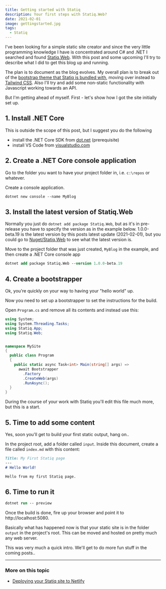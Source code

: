 ```yaml
---
title: Getting started with Statiq
description: Your first steps with Statiq.Web?
date: 2021-02-01
image: gettingstarted.jpg
tags: 
  - Statiq
---
```


I've been looking for a simple static site creator and since the very little programming knowledge I have is concentrated around C# and .NET I searched and found [Statiq.Web](https://statiq.dev/web/). With this post and some upcoming I'll try to describe what I did to get this blog up and running.

The plan is to document as the blog evolves. My overall plan is to break out of the [bootstrap theme that Statiq is bundled with](https://statiq.dev/web/themes/), moving over instead to [Tailwind CSS](https://tailwindcss.com/). Also I'll try and add some non-static functionality with Javascript working towards an API.

But I'm getting ahead of myself. First - let's show how I got the site initially set up.

## 1. Install .NET Core

This is outside the scope of this post, but I suggest you do the following

* install the .NET Core SDK from [dot.net](https://dot.net/) (prerequisite)
* install VS Code from [visualstudio.com](https://code.visualstudio.com/)

## 2. Create a .NET Core console application

Go to the folder you want to have your project folder in, i.e. `c:\repos`  or whatever.

Create a console application.

```ps
dotnet new console --name MyBlog
```

## 3. Install the latest version of Statiq.Web

Normally you just do `dotnet add package Statiq.Web`, but as it's in pre-release you have to specify the version as in the example below. 1.0.0-beta.19 is the latest version by this posts latest update (2021-02-01), but you could go to [Nuget/Statiq.Web](https://www.nuget.org/packages/Statiq.Web) to see what the latest version is.

Move to the project folder that was just created, `MyBlog` in the example, and then create a .NET Core console app

```ps
dotnet add package Statiq.Web --version 1.0.0-beta.19
```

## 4. Create a bootstrapper

Ok, you're quickly on your way to having your "hello world" up.

Now you need to set up a bootstrapper to set the instructions for the build.

Open `Program.cs` and remove all its contents and instead use this:

```csharp
using System;
using System.Threading.Tasks;
using Statiq.App;
using Statiq.Web;


namespace MySite
{
  public class Program
  {
    public static async Task<int> Main(string[] args) =>
      await Bootstrapper
        .Factory
        .CreateWeb(args)
        .RunAsync();
  }
}
```

During the course of your work with Statiq you'll edit this file much more, but this is a start.

## 5. Time to add some content

Yes, soon you'll get to build your first static output, hang on..

In the project root, add a folder called `input`. Inside this document, create a file called `index.md` with this content:

```markdown
Title: My First Statiq page
---
# Hello World!

Hello from my first Statiq page.
```

## 6. Time to run it

```ps
dotnet run -- preview
```

Once the build is done, fire up your browser and point it to http://localhost:5080.

Basically what has happened now is that your static site is in the folder `output` in the project's root. This can be moved and hosted on pretty much any web server.

This was very much a quick intro. We'll get to do more fun stuff in the coming posts..

---

### More on this topic

* [Deploying your Statiq site to Netlify](2021-02-01-setting-up-for-netlify)
